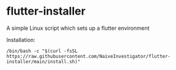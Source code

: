 # flutter-installer
A simple Linux script which sets up a flutter environment

Installation:
```
/bin/bash -c "$(curl -fsSL https://raw.githubusercontent.com/NaiveInvestigator/flutter-installer/main/install.sh)"
```
